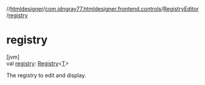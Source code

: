 //[htmldesigner](../../../index.md)/[com.jdngray77.htmldesigner.frontend.controls](../index.md)/[RegistryEditor](index.md)/[registry](registry.md)

# registry

[jvm]\
val [registry](registry.md): [Registry](../../com.jdngray77.htmldesigner.backend.data.config/-registry/index.md)&lt;[T](index.md)&gt;

The registry to edit and display.
